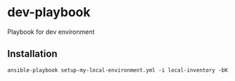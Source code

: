 # dev-playbook

Playbook for dev environment

## Installation

```
ansible-playbook setup-my-local-environment.yml -i local-inventory -bK
```
